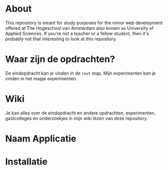 # About

This repository is meant for study purposes for the minor web development offered at The Hogeschool van Amsterdam also known as University of Applied Sciences. If you're not a teacher or a fellow student, then it's probably not that interesting to look at this repository.

# Waar zijn de opdrachten?

De eindopdracht kan je vinden in de `root` map. Mijn experimenten kan je vinden in het mapje experimenten.

# Wiki

Je kan alles over de eindopdracht en andere opdrachten, experimenten, gastcolleges en onderzoekjes in mijn wiki lezen van deze repository.

# Naam Applicatie

# Installatie
